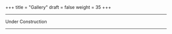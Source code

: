+++
title = "Gallery"
draft = false
weight = 35
+++



__________________
Under Construction
__________________
